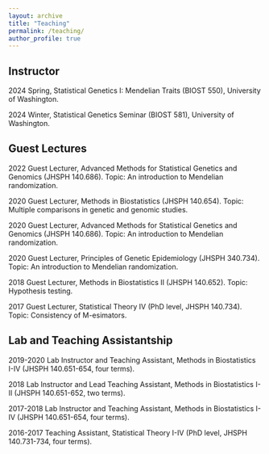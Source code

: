 ```yaml
---
layout: archive
title: "Teaching"
permalink: /teaching/
author_profile: true
---
```


Instructor
------

2024 Spring, Statistical Genetics I: Mendelian Traits (BIOST 550), University of Washington.

2024 Winter, Statistical Genetics Seminar (BIOST 581), University of Washington.

Guest Lectures
------

2022	Guest Lecturer, Advanced Methods for Statistical Genetics and Genomics (JHSPH 140.686). Topic: An introduction to Mendelian randomization.

2020	Guest Lecturer, Methods in Biostatistics (JHSPH 140.654). Topic: Multiple comparisons in genetic and genomic studies.

2020	Guest Lecturer, Advanced Methods for Statistical Genetics and Genomics (JHSPH 140.686). Topic: An introduction to Mendelian randomization.

2020	Guest Lecturer, Principles of Genetic Epidemiology (JHSPH 340.734). Topic: An introduction to Mendelian randomization.

2018	Guest Lecturer, Methods in Biostatistics II (JHSPH 140.652). Topic: Hypothesis testing.

2017	Guest Lecturer, Statistical Theory IV (PhD level, JHSPH 140.734). Topic: Consistency of M-esimators.

Lab and Teaching Assistantship
------

2019-2020	Lab Instructor and Teaching Assistant, Methods in Biostatistics I-IV (JHSPH 140.651-654, four terms).


2018	Lab Instructor and Lead Teaching Assistant, Methods in Biostatistics I-II (JHSPH 140.651-652, two terms).

2017-2018	Lab Instructor and Teaching Assistant, Methods in Biostatistics I-IV (JHSPH 140.651-654, four terms).

2016-2017	Teaching Assistant, Statistical Theory I-IV (PhD level, JHSPH 140.731-734, four terms).
